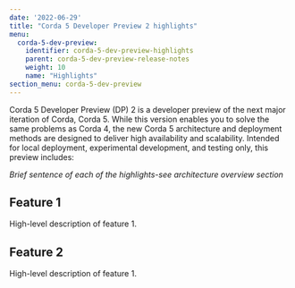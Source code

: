 ```yaml
---
date: '2022-06-29'
title: "Corda 5 Developer Preview 2 highlights"
menu:
  corda-5-dev-preview:
    identifier: corda-5-dev-preview-highlights
    parent: corda-5-dev-preview-release-notes
    weight: 10
    name: "Highlights"
section_menu: corda-5-dev-preview
---
```


Corda 5 Developer Preview (DP) 2 is a developer preview of the next major iteration of Corda, Corda 5. While this version enables you to solve the same problems as Corda 4, the new Corda 5 architecture and deployment methods are designed to deliver high availability and scalability. Intended for local deployment, experimental development, and testing only, this preview includes:

*Brief sentence of each of the highlights-see architecture overview section*

## Feature 1

High-level description of feature 1.

## Feature 2

High-level description of feature 1.
